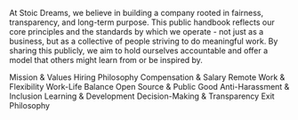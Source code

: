 <webui-data data-page-title="Employee Handbook" data-page-subtitle=""></webui-data>

<webui-page-segment>

At Stoic Dreams, we believe in building a company rooted in fairness, transparency, and long-term purpose. This public handbook reflects our core principles and the standards by which we operate - not just as a business, but as a collective of people striving to do meaningful work. By sharing this publicly, we aim to hold ourselves accountable and offer a model that others might learn from or be inspired by.

</webui-page-segment>

<webui-tabs pad="var(--padding)" vertical transition-timing="200" data-subscribe="session-handbook-tab-index:setTab">
    <webui-button align="left" slot="tabs">Mission & Values</webui-button>
    <webui-content slot="content" src="/d/en-US/content/employee/handbook/mission-and-values.md"></webui-content>
    <webui-button align="left" slot="tabs">Hiring Philosophy</webui-button>
    <webui-content slot="content" src="/d/en-US/content/employee/handbook/hiring-philosophy.md"></webui-content>
    <webui-button align="left" slot="tabs">Compensation & Salary</webui-button>
    <webui-content slot="content" src="/d/en-US/content/employee/handbook/compensation.md"></webui-content>
    <webui-button align="left" slot="tabs">Remote Work & Flexibility</webui-button>
    <webui-content slot="content" src="/d/en-US/content/employee/handbook/remote-first.md"></webui-content>
    <webui-button align="left" slot="tabs">Work-Life Balance</webui-button>
    <webui-content slot="content" src="/d/en-US/content/employee/handbook/work-life-balance.md"></webui-content>
    <webui-button align="left" slot="tabs">Open Source & Public Good</webui-button>
    <webui-content slot="content" src="/d/en-US/content/employee/handbook/public-good.md"></webui-content>
    <webui-button align="left" slot="tabs">Anti-Harassment & Inclusion</webui-button>
    <webui-content slot="content" src="/d/en-US/content/employee/handbook/anti-harassment.md"></webui-content>
    <webui-button align="left" slot="tabs">Learning & Development</webui-button>
    <webui-content slot="content" src="/d/en-US/content/employee/handbook/learning.md"></webui-content>
    <webui-button align="left" slot="tabs">Decision-Making & Transparency</webui-button>
    <webui-content slot="content" src="/d/en-US/content/employee/handbook/transparency.md"></webui-content>
    <webui-button align="left" slot="tabs">Exit Philosophy</webui-button>
    <webui-content slot="content" src="/d/en-US/content/employee/handbook/exit.md"></webui-content>
</webui-tabs>
